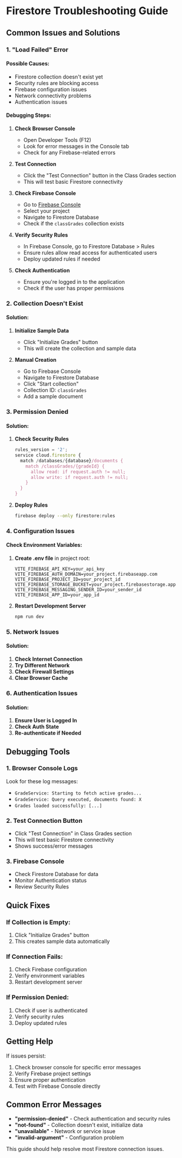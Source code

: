 # Firestore Troubleshooting Guide

## Common Issues and Solutions

### 1. "Load Failed" Error

#### Possible Causes:
- Firestore collection doesn't exist yet
- Security rules are blocking access
- Firebase configuration issues
- Network connectivity problems
- Authentication issues

#### Debugging Steps:

1. **Check Browser Console**
   - Open Developer Tools (F12)
   - Look for error messages in the Console tab
   - Check for any Firebase-related errors

2. **Test Connection**
   - Click the "Test Connection" button in the Class Grades section
   - This will test basic Firestore connectivity

3. **Check Firebase Console**
   - Go to [Firebase Console](https://console.firebase.google.com/)
   - Select your project
   - Navigate to Firestore Database
   - Check if the `classGrades` collection exists

4. **Verify Security Rules**
   - In Firebase Console, go to Firestore Database > Rules
   - Ensure rules allow read access for authenticated users
   - Deploy updated rules if needed

5. **Check Authentication**
   - Ensure you're logged in to the application
   - Check if the user has proper permissions

### 2. Collection Doesn't Exist

#### Solution:
1. **Initialize Sample Data**
   - Click "Initialize Grades" button
   - This will create the collection and sample data

2. **Manual Creation**
   - Go to Firebase Console
   - Navigate to Firestore Database
   - Click "Start collection"
   - Collection ID: `classGrades`
   - Add a sample document

### 3. Permission Denied

#### Solution:
1. **Check Security Rules**
   ```javascript
   rules_version = '2';
   service cloud.firestore {
     match /databases/{database}/documents {
       match /classGrades/{gradeId} {
         allow read: if request.auth != null;
         allow write: if request.auth != null;
       }
     }
   }
   ```

2. **Deploy Rules**
   ```bash
   firebase deploy --only firestore:rules
   ```

### 4. Configuration Issues

#### Check Environment Variables:
1. **Create .env file** in project root:
   ```
   VITE_FIREBASE_API_KEY=your_api_key
   VITE_FIREBASE_AUTH_DOMAIN=your_project.firebaseapp.com
   VITE_FIREBASE_PROJECT_ID=your_project_id
   VITE_FIREBASE_STORAGE_BUCKET=your_project.firebasestorage.app
   VITE_FIREBASE_MESSAGING_SENDER_ID=your_sender_id
   VITE_FIREBASE_APP_ID=your_app_id
   ```

2. **Restart Development Server**
   ```bash
   npm run dev
   ```

### 5. Network Issues

#### Solution:
1. **Check Internet Connection**
2. **Try Different Network**
3. **Check Firewall Settings**
4. **Clear Browser Cache**

### 6. Authentication Issues

#### Solution:
1. **Ensure User is Logged In**
2. **Check Auth State**
3. **Re-authenticate if Needed**

## Debugging Tools

### 1. Browser Console Logs
Look for these log messages:
- `GradeService: Starting to fetch active grades...`
- `GradeService: Query executed, documents found: X`
- `Grades loaded successfully: [...]`

### 2. Test Connection Button
- Click "Test Connection" in Class Grades section
- This will test basic Firestore connectivity
- Shows success/error messages

### 3. Firebase Console
- Check Firestore Database for data
- Monitor Authentication status
- Review Security Rules

## Quick Fixes

### If Collection is Empty:
1. Click "Initialize Grades" button
2. This creates sample data automatically

### If Connection Fails:
1. Check Firebase configuration
2. Verify environment variables
3. Restart development server

### If Permission Denied:
1. Check if user is authenticated
2. Verify security rules
3. Deploy updated rules

## Getting Help

If issues persist:
1. Check browser console for specific error messages
2. Verify Firebase project settings
3. Ensure proper authentication
4. Test with Firebase Console directly

## Common Error Messages

- **"permission-denied"** - Check authentication and security rules
- **"not-found"** - Collection doesn't exist, initialize data
- **"unavailable"** - Network or service issue
- **"invalid-argument"** - Configuration problem

This guide should help resolve most Firestore connection issues. 